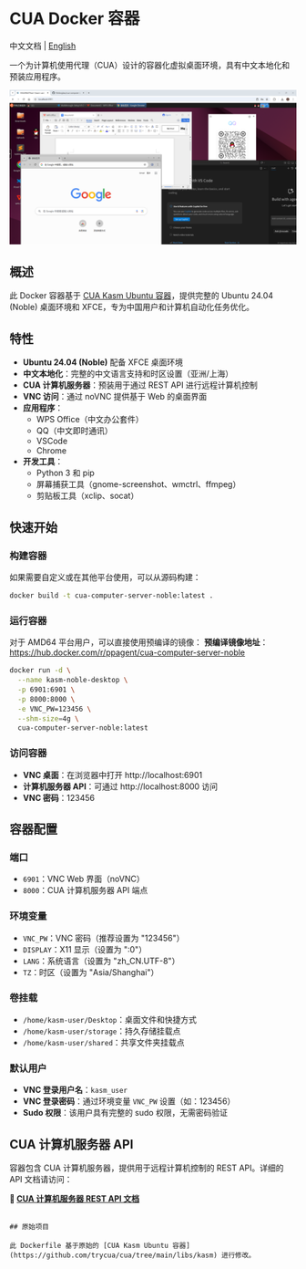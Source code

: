# CUA Docker 容器

中文文档 | [English](README_en.md)

一个为计算机使用代理（CUA）设计的容器化虚拟桌面环境，具有中文本地化和预装应用程序。

![CUA Docker 桌面](screenshots/main.png)

## 概述

此 Docker 容器基于 [CUA Kasm Ubuntu 容器](https://github.com/trycua/cua/tree/main/libs/kasm)，提供完整的 Ubuntu 24.04 (Noble) 桌面环境和 XFCE，专为中国用户和计算机自动化任务优化。

## 特性

- **Ubuntu 24.04 (Noble)** 配备 XFCE 桌面环境
- **中文本地化**：完整的中文语言支持和时区设置（亚洲/上海）
- **CUA 计算机服务器**：预装用于通过 REST API 进行远程计算机控制
- **VNC 访问**：通过 noVNC 提供基于 Web 的桌面界面
- **应用程序**：
  - WPS Office（中文办公套件）
  - QQ（中文即时通讯）
  - VSCode
  - Chrome
- **开发工具**：
  - Python 3 和 pip
  - 屏幕捕获工具（gnome-screenshot、wmctrl、ffmpeg）
  - 剪贴板工具（xclip、socat）

## 快速开始

### 构建容器

如果需要自定义或在其他平台使用，可以从源码构建：

```bash
docker build -t cua-computer-server-noble:latest .
```
### 运行容器
对于 AMD64 平台用户，可以直接使用预编译的镜像：
**预编译镜像地址**：https://hub.docker.com/r/ppagent/cua-computer-server-noble
```bash
docker run -d \
  --name kasm-noble-desktop \
  -p 6901:6901 \
  -p 8000:8000 \
  -e VNC_PW=123456 \
  --shm-size=4g \
  cua-computer-server-noble:latest
```

### 访问容器

- **VNC 桌面**：在浏览器中打开 http://localhost:6901
- **计算机服务器 API**：可通过 http://localhost:8000 访问
- **VNC 密码**：123456

## 容器配置

### 端口

- `6901`：VNC Web 界面（noVNC）
- `8000`：CUA 计算机服务器 API 端点

### 环境变量

- `VNC_PW`：VNC 密码（推荐设置为 "123456"）
- `DISPLAY`：X11 显示（设置为 ":0"）
- `LANG`：系统语言（设置为 "zh_CN.UTF-8"）
- `TZ`：时区（设置为 "Asia/Shanghai"）

### 卷挂载

- `/home/kasm-user/Desktop`：桌面文件和快捷方式
- `/home/kasm-user/storage`：持久存储挂载点
- `/home/kasm-user/shared`：共享文件夹挂载点

### 默认用户

- **VNC 登录用户名**：`kasm_user`
- **VNC 登录密码**：通过环境变量 `VNC_PW` 设置（如：123456）
- **Sudo 权限**：该用户具有完整的 sudo 权限，无需密码验证

## CUA 计算机服务器 API

容器包含 CUA 计算机服务器，提供用于远程计算机控制的 REST API。详细的 API 文档请访问：

**📖 [CUA 计算机服务器 REST API 文档](https://docs.cua.ai/docs/libraries/computer-server/REST-API)**

```

## 原始项目

此 Dockerfile 基于原始的 [CUA Kasm Ubuntu 容器](https://github.com/trycua/cua/tree/main/libs/kasm) 进行修改。